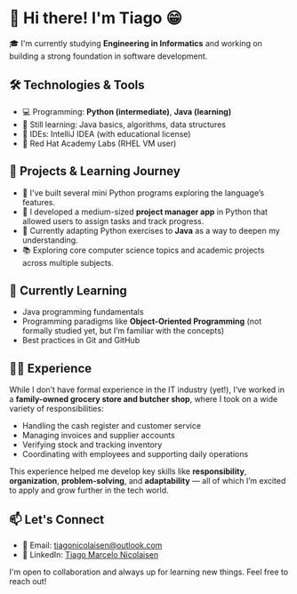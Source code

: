 # 👋 Hi there! I'm Tiago 😁

🎓 I'm currently studying **Engineering in Informatics** and working on building a strong foundation in software development.

## 🛠️ Technologies & Tools

- 💻 Programming: **Python (intermediate)**, **Java (learning)**
- 🧠 Still learning: Java basics, algorithms, data structures
- 🔧 IDEs: IntelliJ IDEA (with educational license)
- 🐧 Red Hat Academy Labs (RHEL VM user)

## 📂 Projects & Learning Journey

- 🔹 I've built several mini Python programs exploring the language’s features.
- 🔸 I developed a medium-sized **project manager app** in Python that allowed users to assign tasks and track progress.
- 🧩 Currently adapting Python exercises to **Java** as a way to deepen my understanding.
- 📚 Exploring core computer science topics and academic projects across multiple subjects.

## 🌱 Currently Learning

- Java programming fundamentals
- Programming paradigms like **Object-Oriented Programming** (not formally studied yet, but I’m familiar with the concepts)
- Best practices in Git and GitHub

## 🧑‍💼 Experience

While I don’t have formal experience in the IT industry (yet!), I’ve worked in a **family-owned grocery store and butcher shop**, where I took on a wide variety of responsibilities:

- Handling the cash register and customer service
- Managing invoices and supplier accounts
- Verifying stock and tracking inventory
- Coordinating with employees and supporting daily operations

This experience helped me develop key skills like **responsibility**, **organization**, **problem-solving**, and **adaptability** — all of which I’m excited to apply and grow further in the tech world.

## 📫 Let's Connect
- 📧 Email: tiagonicolaisen@outlook.com
- 💼 LinkedIn: [Tiago Marcelo Nicolaisen](linkedin.com/in/tiago-marcelo-nicolaisen-b23a4518b)

I'm open to collaboration and always up for learning new things. Feel free to reach out!
